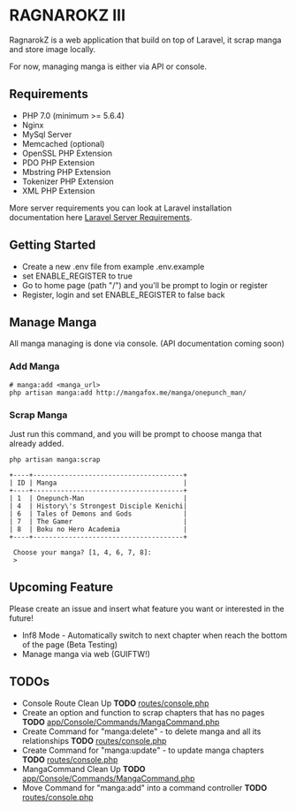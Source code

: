 # RAGNAROKZ III

RagnarokZ is a web application that build on top of Laravel, it scrap manga and store image locally.

For now, managing manga is either via API or console.

## Requirements

* PHP 7.0 (minimum >= 5.6.4)
* Nginx
* MySql Server
* Memcached (optional)
* OpenSSL PHP Extension
* PDO PHP Extension
* Mbstring PHP Extension
* Tokenizer PHP Extension
* XML PHP Extension

More server requirements you can look at Laravel installation documentation here [Laravel Server Requirements](https://laravel.com/docs/5.3#server-requirements).

## Getting Started

* Create a new .env file from example .env.example
* set ENABLE_REGISTER to true
* Go to home page (path "/") and you'll be prompt to login or register
* Register, login and set ENABLE_REGISTER to false back

## Manage Manga

All manga managing is done via console. (API documentation coming soon)

### Add Manga

```shell
# manga:add <manga_url>
php artisan manga:add http://mangafox.me/manga/onepunch_man/
```

### Scrap Manga

Just run this command, and you will be prompt to choose manga that already added.

```shell
php artisan manga:scrap

+----+--------------------------------------+
| ID | Manga                                |
+----+--------------------------------------+
| 1  | Onepunch-Man                         |
| 4  | History\'s Strongest Disciple Kenichi|
| 6  | Tales of Demons and Gods             |
| 7  | The Gamer                            |
| 8  | Boku no Hero Academia                |
+----+--------------------------------------+

 Choose your manga? [1, 4, 6, 7, 8]:
 >
```

## Upcoming Feature

Please create an issue and insert what feature you want or interested in the future!

* Inf8 Mode - Automatically switch to next chapter when reach the bottom of the page (Beta Testing)
* Manage manga via web (GUIFTW!)

## TODOs

- Console Route Clean Up __TODO__ [routes/console.php](routes/console.php)
- Create an option and function to scrap chapters that has no pages __TODO__ [app/Console/Commands/MangaCommand.php](app/Console/Commands/MangaCommand.php)
- Create Command for "manga:delete" - to delete manga and all its relationships __TODO__ [routes/console.php](routes/console.php)
- Create Command for "manga:update" - to update manga chapters __TODO__ [routes/console.php](routes/console.php)
- MangaCommand Clean Up __TODO__ [app/Console/Commands/MangaCommand.php](app/Console/Commands/MangaCommand.php)
- Move Command for "manga:add" into a command controller __TODO__ [routes/console.php](routes/console.php)